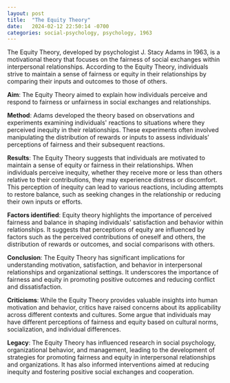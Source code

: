 ```yaml
---
layout: post
title:  "The Equity Theory"
date:   2024-02-12 22:50:14 -0700
categories: social-psychology, psychology, 1963
---
```


The Equity Theory, developed by psychologist J. Stacy Adams in 1963, is a motivational theory that focuses on the fairness of social exchanges within interpersonal relationships. According to the Equity Theory, individuals strive to maintain a sense of fairness or equity in their relationships by comparing their inputs and outcomes to those of others.

**Aim**: The Equity Theory aimed to explain how individuals perceive and respond to fairness or unfairness in social exchanges and relationships.

**Method**: Adams developed the theory based on observations and experiments examining individuals' reactions to situations where they perceived inequity in their relationships. These experiments often involved manipulating the distribution of rewards or inputs to assess individuals' perceptions of fairness and their subsequent reactions.

**Results**: The Equity Theory suggests that individuals are motivated to maintain a sense of equity or fairness in their relationships. When individuals perceive inequity, whether they receive more or less than others relative to their contributions, they may experience distress or discomfort. This perception of inequity can lead to various reactions, including attempts to restore balance, such as seeking changes in the relationship or reducing their own inputs or efforts.

**Factors identified**: Equity theory highlights the importance of perceived fairness and balance in shaping individuals' satisfaction and behavior within relationships. It suggests that perceptions of equity are influenced by factors such as the perceived contributions of oneself and others, the distribution of rewards or outcomes, and social comparisons with others.

**Conclusion**: The Equity Theory has significant implications for understanding motivation, satisfaction, and behavior in interpersonal relationships and organizational settings. It underscores the importance of fairness and equity in promoting positive outcomes and reducing conflict and dissatisfaction.

**Criticisms**: While the Equity Theory provides valuable insights into human motivation and behavior, critics have raised concerns about its applicability across different contexts and cultures. Some argue that individuals may have different perceptions of fairness and equity based on cultural norms, socialization, and individual differences.

**Legacy**: The Equity Theory has influenced research in social psychology, organizational behavior, and management, leading to the development of strategies for promoting fairness and equity in interpersonal relationships and organizations. It has also informed interventions aimed at reducing inequity and fostering positive social exchanges and cooperation.
